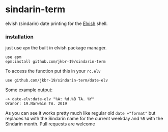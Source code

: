 # sindarin-term
elvish (sindarin) date printing for the [Elvish](https://elv.sh/) shell.

### installation
just use `epm` the built in elvish package manager.
```
use epm
epm:install github.com/jkbr-19/sindarin-term
```
To access the function put this in your `rc.elv`
```
use github.com/jkbr-19/sindarin-term/date-elv
```
Some example output:
```
~> date-elv:date-elv "%A: %d.%B TA. %Y"
Oranor: 19.Narwain TA. 2019
```
As you can see it works pretty much like regular old `date +"format"` but replaces `%A` with the Sindarin name for the current weekday and `%B` with the Sindarin month. Pull requests are welcome
